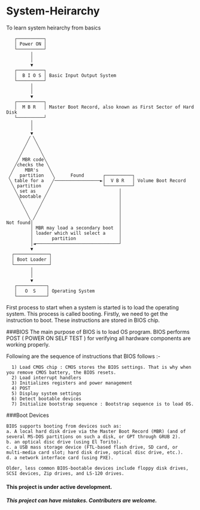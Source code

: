 # System-Heirarchy
To learn system heirarchy from basics

```
   ┌──────────┐
   │ Power ON │
   └──────────┘
         │
         │
         ▼
   ┌──────────┐
   │  B I O S │ Basic Input Output System
   └──────────┘
         │
         │
         ▼
   ┌──────────┐
   │  M B R   │ Master Boot Record, also known as First Sector of Hard Disk
   └──────────┘
         │
         │  
         ▼
        ╱ ╲
       ╱   ╲
      ╱     ╲
     ╱       ╲
    ╱ MBR code╲     
   ╱checks the ╲
  ╱    MBR's    ╲
 ╱   partition   ╲      Found       ┌──────────┐
 ╲ table for a   ╱─────────────────►│  V B R   │ Volume Boot Record 
  ╲ partition   ╱                   └──────────┘ 
   ╲ set as    ╱                          │
    ╲bootable ╱                           │         
     ╲       ╱                            │   
      ╲     ╱                             │
       ╲   ╱                              │
        ╲ ╱                               │
Not found│                                │
         │ MBR may load a secondary boot  │
         │ loader which will select a     │    
         │       partition                │     
         │◄───────────────────────────────┘
         ▼  
  ┌─────────────┐
  │ Boot Loader │
  └─────────────┘
         │
         │
         ▼
   ┌───────────┐
   │   O  S    │ Operating System
   └───────────┘
```

First process to start when a system is started is to load the operating system. This process is called booting. Firstly, we need to get the instruction to boot. These instructions are stored in BIOS chip.

###BIOS
The main purpose of BIOS is to load OS program. BIOS performs POST ( POWER ON SELF TEST ) for verifying all hardware components are working properly. 

  Following are the sequence of instructions that BIOS follows :-
```  
  1) Load CMOS chip : CMOS stores the BIOS settings. That is why when you remove CMOS battery, the BIOS resets.
  2) Load interrupt handlers
  3) Initializes registers and power management
  4) POST
  5) Display system settings
  6) Detect bootable devices
  7) Initialize bootstrap sequence : Bootstrap sequence is to load OS.
```

###Boot Devices
```
BIOS supports booting from devices such as:
a. A local hard disk drive via the Master Boot Record (MBR) (and of several MS-DOS partitions on such a disk, or GPT through GRUB 2). 
b. an optical disc drive (using El Torito).
c. a USB mass storage device (FTL-based flash drive, SD card, or multi-media card slot; hard disk drive, optical disc drive, etc.). 
d. a network interface card (using PXE).

Older, less common BIOS-bootable devices include floppy disk drives, SCSI devices, Zip drives, and LS-120 drives.

```
#### This project is under active development.
##### This project can have mistakes. Contributers are welcome.
